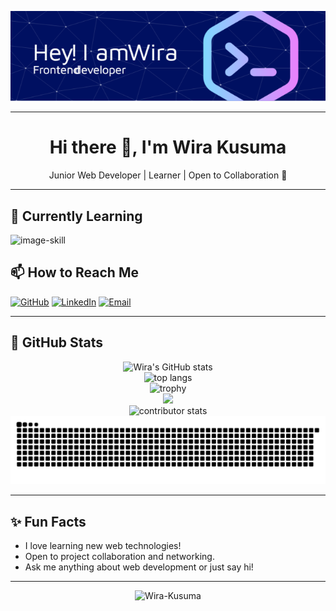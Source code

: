 <div align="center">

![banner](img/github-header-image.png)
</div>

<hr>

<h1 align="center">Hi there 👋, I'm Wira Kusuma</h1>

<p align="center">
Junior Web Developer | Learner | Open to Collaboration 🚀
</p>

---

## 🌱 Currently Learning

![image-skill](https://go-skill-icons.vercel.app/api/icons?i=html,css,js,php,github)
<br/>

## 📫 How to Reach Me

[![GitHub](https://go-skill-icons.vercel.app/api/icons?i=github)](https://github.com/Wira-Kusuma)
[![LinkedIn](https://go-skill-icons.vercel.app/api/icons?i=linkedin)](https://www.linkedin.com/in/wira-kusuma-193303354/)
[![Email](https://img.shields.io/badge/Gmail-wirakusuma5566%40gmail.com-blue)](mailto:wirakusuma5566@gmail.com)

---

## 🚀 GitHub Stats

<div align="center">

![Wira's GitHub stats](https://github-readme-stats.vercel.app/api?username=Wira-Kusuma&show_icons=true&theme=radical)
<br/>
<img src="https://github-readme-stats.vercel.app/api/top-langs?username=Wira-Kusuma&locale=en&hide_title=false&layout=compact&card_width=320&langs_count=5&theme=dracula&hide_border=false" height="150" alt="top langs" />
<br/>
<img src="https://github-profile-trophy.vercel.app/?username=Wira-Kusuma&theme=onedark" alt="trophy" />
<br/>
<img src="https://github-readme-streak-stats.herokuapp.com/?user=Wira-Kusuma&theme=blue-green&hide_border=false"/>
<br/>
<img src="https://github-contributor-stats.vercel.app/api?username=Wira-Kusuma" alt="contributor stats" />
<br/>
<img src="https://raw.githubusercontent.com/wira-kusuma/wira-kusuma/output/snake.svg" alt="Snake animation" />

</div>

---

## ✨ Fun Facts

- I love learning new web technologies!
- Open to project collaboration and networking.
- Ask me anything about web development or just say hi!

---

<p align="center">
  <img src="https://komarev.com/ghpvc/?username=Wira-Kusuma&label=Profile%20views&color=0e75b6&style=flat" alt="Wira-Kusuma" />
</p>
